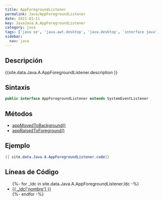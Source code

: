 ```yaml
---
title: AppForegroundListener
permalink: Java/AppForegroundListener
date: 2021-01-11
key: JavaJava.A.AppForegroundListener
category: java
tags: ['java se', 'java.awt.desktop', 'java.desktop', 'interface java', 'Java 9']
sidebar: 
  nav: java
---
```


## Descripción
{{site.data.Java.A.AppForegroundListener.description }}

## Sintaxis
~~~java
public interface AppForegroundListener extends SystemEventListener
~~~

## Métodos
* [appMovedToBackground()](/Java/AppForegroundListener/appMovedToBackground)
* [appRaisedToForeground()](/Java/AppForegroundListener/appRaisedToForeground)

## Ejemplo
~~~java
{{ site.data.Java.A.AppForegroundListener.code}}
~~~

## Líneas de Código
<ul>
{%- for _ldc in site.data.Java.A.AppForegroundListener.ldc -%}
   <li>
       <a href="{{_ldc['url'] }}">{{ _ldc['nombre'] }}</a>
   </li>
{%- endfor -%}
</ul>
